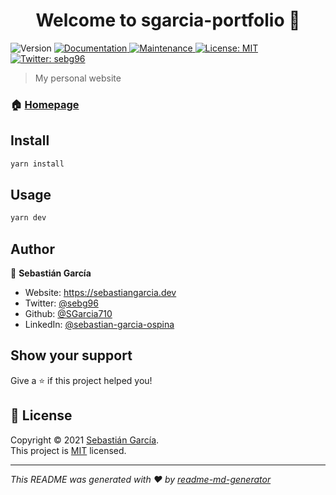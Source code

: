 <h1 align="center">Welcome to sgarcia-portfolio 👋</h1>
<p>
  <img alt="Version" src="https://img.shields.io/badge/version-0.0.10-blue.svg?cacheSeconds=2592000" />
  <a href="https://github.com/SGarcia710/sgarcia-portfolio-nextjs#readme" target="_blank">
    <img alt="Documentation" src="https://img.shields.io/badge/documentation-yes-brightgreen.svg" />
  </a>
  <a href="https://github.com/SGarcia710/sgarcia-portfolio-nextjs/graphs/commit-activity" target="_blank">
    <img alt="Maintenance" src="https://img.shields.io/badge/Maintained%3F-yes-green.svg" />
  </a>
  <a href="https://github.com/SGarcia710/sgarcia-portfolio-nextjs/blob/master/LICENSE" target="_blank">
    <img alt="License: MIT" src="https://img.shields.io/github/license/SGarcia710/sgarcia-portfolio" />
  </a>
  <a href="https://twitter.com/sebg96" target="_blank">
    <img alt="Twitter: sebg96" src="https://img.shields.io/twitter/follow/sebg96.svg?style=social" />
  </a>
</p>

> My personal website

### 🏠 [Homepage](https://sebastiangarcia.dev)

## Install

```sh
yarn install
```

## Usage

```sh
yarn dev
```

## Author

👤 **Sebastián García**

- Website: https://sebastiangarcia.dev
- Twitter: [@sebg96](https://twitter.com/sebg96)
- Github: [@SGarcia710](https://github.com/SGarcia710)
- LinkedIn: [@sebastian-garcia-ospina](https://linkedin.com/in/sebastian-garcia-ospina)

## Show your support

Give a ⭐️ if this project helped you!

## 📝 License

Copyright © 2021 [Sebastián García](https://github.com/SGarcia710).<br />
This project is [MIT](https://github.com/SGarcia710/sgarcia-portfolio-nextjs/blob/master/LICENSE) licensed.

---

_This README was generated with ❤️ by [readme-md-generator](https://github.com/kefranabg/readme-md-generator)_
